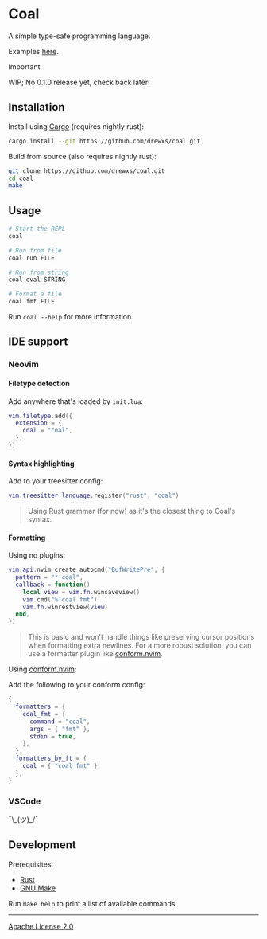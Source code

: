 # Coal

A simple type-safe programming language.

Examples [here](/docs/examples.md).

> [!IMPORTANT]
> WIP; No 0.1.0 release yet, check back later!

## Installation

Install using [Cargo](https://www.rust-lang.org/tools/install) (requires nightly rust):

```sh
cargo install --git https://github.com/drewxs/coal.git
```

Build from source (also requires nightly rust):

```sh
git clone https://github.com/drewxs/coal.git
cd coal
make
```

## Usage

```sh
# Start the REPL
coal

# Run from file
coal run FILE

# Run from string
coal eval STRING

# Format a file
coal fmt FILE
```

Run `coal --help` for more information.

## IDE support

### Neovim

#### Filetype detection

Add anywhere that's loaded by `init.lua`:

```lua
vim.filetype.add({
  extension = {
    coal = "coal",
  },
})
```

#### Syntax highlighting

Add to your treesitter config:

```lua
vim.treesitter.language.register("rust", "coal")
```

> Using Rust grammar (for now) as it's the closest thing to Coal's syntax.

#### Formatting

Using no plugins:

```lua
vim.api.nvim_create_autocmd("BufWritePre", {
  pattern = "*.coal",
  callback = function()
    local view = vim.fn.winsaveview()
    vim.cmd("%!coal fmt")
    vim.fn.winrestview(view)
  end,
})
```

> This is basic and won't handle things like preserving cursor positions when formatting extra newlines.
> For a more robust solution, you can use a formatter plugin like [conform.nvim](https://github.com/stevearc/conform.nvim).

Using [conform.nvim](https://github.com/stevearc/conform.nvim):

Add the following to your conform config:

```lua
{
  formatters = {
    coal_fmt = {
      command = "coal",
      args = { "fmt" },
      stdin = true,
    },
  },
  formatters_by_ft = {
    coal = { "coal_fmt" },
  },
}
```

### VSCode

¯\\\_(ツ)\_/¯

## Development

Prerequisites:

- [Rust](https://www.rust-lang.org/tools/install)
- [GNU Make](https://www.gnu.org/software/make)

Run `make help` to print a list of available commands:

---

[Apache License 2.0](https://github.com/drewxs/coal/blob/main/LICENSE)
